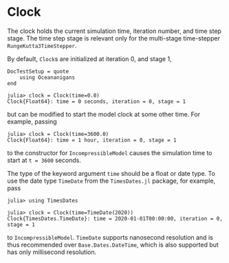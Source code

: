 # Clock

The clock holds the current simulation time, iteration number, and time step stage.
The time step stage is relevant only for the multi-stage time-stepper `RungeKutta3TimeStepper`.

By default, `Clock`s are initialized at iteration 0, and stage 1,

```@meta
DocTestSetup = quote
    using Oceananigans
end
```

```jldoctest
julia> clock = Clock(time=0.0)
Clock{Float64}: time = 0 seconds, iteration = 0, stage = 1
```

but can be modified to start the model clock at some other time.
For example, passing

```jldoctest
julia> clock = Clock(time=3600.0)
Clock{Float64}: time = 1 hour, iteration = 0, stage = 1
```

to the constructor for `IncompressibleModel` causes the simulation
time to start at ``t = 3600`` seconds.

The type of the keyword argument `time` should be a float or date type.
To use the date type `TimeDate` from the `TimesDates.jl` package,
for example, pass

```jldoctest
julia> using TimesDates

julia> clock = Clock(time=TimeDate(2020))
Clock{TimesDates.TimeDate}: time = 2020-01-01T00:00:00, iteration = 0, stage = 1
```

to `IncompressibleModel`.
`TimeDate` supports nanosecond resolution and is thus recommended over `Base.Dates.DateTime`,
which is also supported but has only millisecond resolution.
